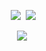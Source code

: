 <p align = "center">
  <img src = "https://github-readme-stats.vercel.app/api?username=Yukiookami&count_private=true&show_icons=true&theme=tokyonight&line_height=27">
  <img src = "https://github-readme-stats.vercel.app/api/top-langs/?username=Yukiookami&theme=tokyonight">
</p>

<p align = "center">
 <img src="https://activity-graph.herokuapp.com/graph?username=Yukiookami&theme=github">
</p>
